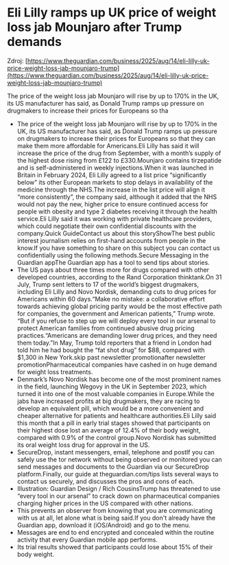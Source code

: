 # Eli Lilly ramps up UK price of weight loss jab Mounjaro after Trump demands

Zdroj: [https://www.theguardian.com/business/2025/aug/14/eli-lilly-uk-price-weight-loss-jab-mounjaro-trump](https://www.theguardian.com/business/2025/aug/14/eli-lilly-uk-price-weight-loss-jab-mounjaro-trump)

The price of the weight loss jab Mounjaro will rise by up to 170% in the UK, its US manufacturer has said, as Donald Trump ramps up pressure on drugmakers to increase their prices for Europeans so tha

- The price of the weight loss jab Mounjaro will rise by up to 170% in the UK, its US manufacturer has said, as Donald Trump ramps up pressure on drugmakers to increase their prices for Europeans so that they can make them more affordable for Americans.Eli Lilly has said it will increase the price of the drug from September, with a month’s supply of the highest dose rising from £122 to £330.Mounjaro contains tirzepatide and is self-administered in weekly injections.When it was launched in Britain in February 2024, Eli Lilly agreed to a list price “significantly below” its other European markets to stop delays in availability of the medicine through the NHS.The increase in the list price will align it “more consistently”, the company said, although it added that the NHS would not pay the new, higher price to ensure continued access for people with obesity and type 2 diabetes receiving it through the health service.Eli Lilly said it was working with private healthcare providers, which could negotiate their own confidential discounts with the company.Quick GuideContact us about this storyShowThe best public interest journalism relies on first-hand accounts from people in the know.If you have something to share on this subject you can contact us confidentially using the following methods.Secure Messaging in the Guardian appThe Guardian app has a tool to send tips about stories.
- The US pays about three times more for drugs compared with other developed countries, according to the Rand Corporation thinktank.On 31 July, Trump sent letters to 17 of the world’s biggest drugmakers, including Eli Lilly and Novo Nordisk, demanding cuts to drug prices for Americans within 60 days.“Make no mistake: a collaborative effort towards achieving global pricing parity would be the most effective path for companies, the government and American patients,” Trump wrote. “But if you refuse to step up we will deploy every tool in our arsenal to protect American families from continued abusive drug pricing practices.“Americans are demanding lower drug prices, and they need them today.”In May, Trump told reporters that a friend in London had told him he had bought the “fat shot drug” for $88, compared with $1,300 in New York.skip past newsletter promotionafter newsletter promotionPharmaceutical companies have cashed in on huge demand for weight loss treatments.
- Denmark’s Novo Nordisk has become one of the most prominent names in the field, launching Wegovy in the UK in September 2023, which turned it into one of the most valuable companies in Europe.While the jabs have increased profits at big drugmakers, they are racing to develop an equivalent pill, which would be a more convenient and cheaper alternative for patients and healthcare authorities.Eli Lilly said this month that a pill in early trial stages showed that participants on their highest dose lost an average of 12.4% of their body weight, compared with 0.9% of the control group.Novo Nordisk has submitted its oral weight loss drug for approval in the US.
- SecureDrop, instant messengers, email, telephone and postIf you can safely use the tor network without being observed or monitored you can send messages and documents to the Guardian via our SecureDrop platform.Finally, our guide at theguardian.com/tips lists several ways to contact us securely, and discusses the pros and cons of each.
- Illustration: Guardian Design / Rich CousinsTrump has threatened to use “every tool in our arsenal” to crack down on pharmaceutical companies charging higher prices in the US compared with other nations.
- This prevents an observer from knowing that you are communicating with us at all, let alone what is being said.If you don't already have the Guardian app, download it (iOS/Android) and go to the menu.
- Messages are end to end encrypted and concealed within the routine activity that every Guardian mobile app performs.
- Its trial results showed that participants could lose about 15% of their body weight.
